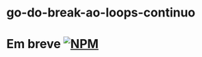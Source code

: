 # go-do-break-ao-loops-continuo
# Em breve  [![NPM](https://img.shields.io/npm/l/react)](https://github.com/AlexandreSantosAL91/portfolio/blob/main/LICENSE)

